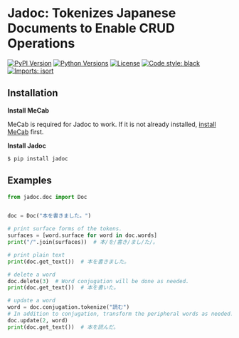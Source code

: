 # Jadoc: Tokenizes Japanese Documents to Enable CRUD Operations

[![PyPI Version](https://img.shields.io/pypi/v/jadoc.svg)](https://pypi.org/pypi/jadoc/)
[![Python Versions](https://img.shields.io/pypi/pyversions/jadoc.svg)](https://pypi.org/pypi/jadoc/)
[![License](https://img.shields.io/pypi/l/jadoc.svg)](https://github.com/poyo46/jadoc/blob/main/LICENSE)
[![Code style: black](https://img.shields.io/badge/code%20style-black-000000.svg)](https://github.com/psf/black)
[![Imports: isort](https://img.shields.io/badge/%20imports-isort-%231674b1?style=flat&labelColor=ef8336)](https://pycqa.github.io/isort/)

## Installation

**Install MeCab**

MeCab is required for Jadoc to work.
If it is not already installed, [install MeCab](https://taku910.github.io/mecab/) first.

**Install Jadoc**

```console
$ pip install jadoc
```

## Examples

```python
from jadoc.doc import Doc


doc = Doc("本を書きました。")

# print surface forms of the tokens.
surfaces = [word.surface for word in doc.words]
print("/".join(surfaces))  # 本/を/書き/まし/た/。

# print plain text
print(doc.get_text())  # 本を書きました。

# delete a word
doc.delete(3)  # Word conjugation will be done as needed.
print(doc.get_text())  # 本を書いた。

# update a word
word = doc.conjugation.tokenize("読む")
# In addition to conjugation, transform the peripheral words as needed.
doc.update(2, word)
print(doc.get_text())  # 本を読んだ。
```
